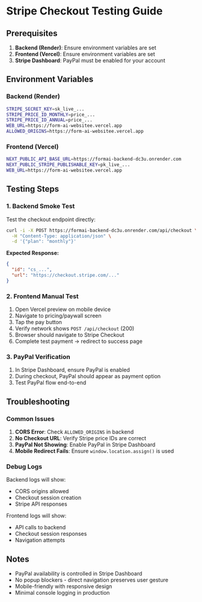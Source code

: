 # Stripe Checkout Testing Guide

## Prerequisites

1. **Backend (Render)**: Ensure environment variables are set
2. **Frontend (Vercel)**: Ensure environment variables are set
3. **Stripe Dashboard**: PayPal must be enabled for your account

## Environment Variables

### Backend (Render)
```bash
STRIPE_SECRET_KEY=sk_live_...
STRIPE_PRICE_ID_MONTHLY=price_...
STRIPE_PRICE_ID_ANNUAL=price_...
WEB_URL=https://form-ai-websitee.vercel.app
ALLOWED_ORIGINS=https://form-ai-websitee.vercel.app
```

### Frontend (Vercel)
```bash
NEXT_PUBLIC_API_BASE_URL=https://formai-backend-dc3u.onrender.com
NEXT_PUBLIC_STRIPE_PUBLISHABLE_KEY=pk_live_...
WEB_URL=https://form-ai-websitee.vercel.app
```

## Testing Steps

### 1. Backend Smoke Test

Test the checkout endpoint directly:

```bash
curl -i -X POST https://formai-backend-dc3u.onrender.com/api/checkout \
  -H "Content-Type: application/json" \
  -d '{"plan": "monthly"}'
```

**Expected Response:**
```json
{
  "id": "cs_...",
  "url": "https://checkout.stripe.com/..."
}
```

### 2. Frontend Manual Test

1. Open Vercel preview on mobile device
2. Navigate to pricing/paywall screen
3. Tap the pay button
4. Verify network shows `POST /api/checkout` (200)
5. Browser should navigate to Stripe Checkout
6. Complete test payment → redirect to success page

### 3. PayPal Verification

1. In Stripe Dashboard, ensure PayPal is enabled
2. During checkout, PayPal should appear as payment option
3. Test PayPal flow end-to-end

## Troubleshooting

### Common Issues

1. **CORS Error**: Check `ALLOWED_ORIGINS` in backend
2. **No Checkout URL**: Verify Stripe price IDs are correct
3. **PayPal Not Showing**: Enable PayPal in Stripe Dashboard
4. **Mobile Redirect Fails**: Ensure `window.location.assign()` is used

### Debug Logs

Backend logs will show:
- CORS origins allowed
- Checkout session creation
- Stripe API responses

Frontend logs will show:
- API calls to backend
- Checkout session responses
- Navigation attempts

## Notes

- PayPal availability is controlled in Stripe Dashboard
- No popup blockers - direct navigation preserves user gesture
- Mobile-friendly with responsive design
- Minimal console logging in production

